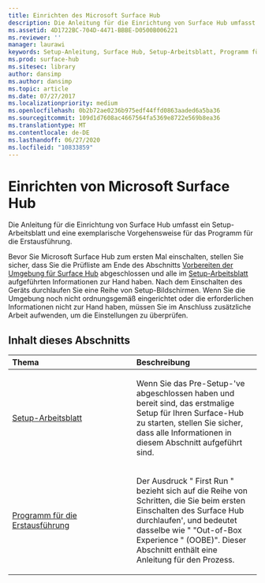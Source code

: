 ```yaml
---
title: Einrichten des Microsoft Surface Hub
description: Die Anleitung für die Einrichtung von Surface Hub umfasst ein Setup-Arbeitsblatt und eine exemplarische Vorgehensweise für das Programm für die Erstausführung.
ms.assetid: 4D1722BC-704D-4471-BBBE-D0500B006221
ms.reviewer: ''
manager: laurawi
keywords: Setup-Anleitung, Surface Hub, Setup-Arbeitsblatt, Programm für die Erstausführung
ms.prod: surface-hub
ms.sitesec: library
author: dansimp
ms.author: dansimp
ms.topic: article
ms.date: 07/27/2017
ms.localizationpriority: medium
ms.openlocfilehash: 0b2b72ae0236b975edf44ffd0863aaded6a5ba36
ms.sourcegitcommit: 109d1d7608ac4667564fa5369e8722e569b8ea36
ms.translationtype: MT
ms.contentlocale: de-DE
ms.lasthandoff: 06/27/2020
ms.locfileid: "10833859"
---
```

# Einrichten von Microsoft Surface Hub


Die Anleitung für die Einrichtung von Surface Hub umfasst ein Setup-Arbeitsblatt und eine exemplarische Vorgehensweise für das Programm für die Erstausführung.

Bevor Sie Microsoft Surface Hub zum ersten Mal einschalten, stellen Sie sicher, dass Sie die Prüfliste am Ende des Abschnitts [Vorbereiten der Umgebung für Surface Hub](prepare-your-environment-for-surface-hub.md) abgeschlossen und alle im [Setup-Arbeitsblatt](setup-worksheet-surface-hub.md) aufgeführten Informationen zur Hand haben. Nach dem Einschalten des Geräts durchlaufen Sie eine Reihe von Setup-Bildschirmen. Wenn Sie die Umgebung noch nicht ordnungsgemäß eingerichtet oder die erforderlichen Informationen nicht zur Hand haben, müssen Sie im Anschluss zusätzliche Arbeit aufwenden, um die Einstellungen zu überprüfen.

##  <a name="in-this-section"></a>Inhalt dieses Abschnitts


<table>
<colgroup>
<col width="50%" />
<col width="50%" />
</colgroup>
<thead>
<tr class="header">
<th align="left">Thema</th>
<th align="left">Beschreibung</th>
</tr>
</thead>
<tbody>
<tr class="odd">
<td align="left"><p><a href="setup-worksheet-surface-hub.md" data-raw-source="[Setup worksheet](setup-worksheet-surface-hub.md)">Setup-Arbeitsblatt</a></p></td>
<td align="left"><p>Wenn Sie das Pre-Setup-&#39;ve abgeschlossen haben und bereit sind, das erstmalige Setup für Ihren Surface-Hub zu starten, stellen Sie sicher, dass alle Informationen in diesem Abschnitt aufgeführt sind.</p></td>
</tr>
<tr class="even">
<td align="left"><p><a href="first-run-program-surface-hub.md" data-raw-source="[First-run program](first-run-program-surface-hub.md)">Programm für die Erstausführung</a></p></td>
<td align="left"><p>Der Ausdruck &quot; First Run &quot; bezieht sich auf die Reihe von Schritten, die Sie beim ersten Einschalten des Surface Hub durchlaufen&#39;, und bedeutet dasselbe wie &quot; "Out-of-Box Experience &quot; (OOBE)". Dieser Abschnitt enthält eine Anleitung für den Prozess.</p></td>
</tr>
</tbody>
</table>

 

 

 





